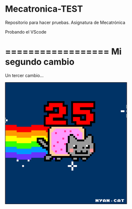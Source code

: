 # Mecatronica-TEST
Repositorio para hacer pruebas. Asignatura de Mecatrónica

Probando el VScode

==================
Mi segundo cambio
==================


Un tercer cambio...

![](Ejercicio2-img1.gif)